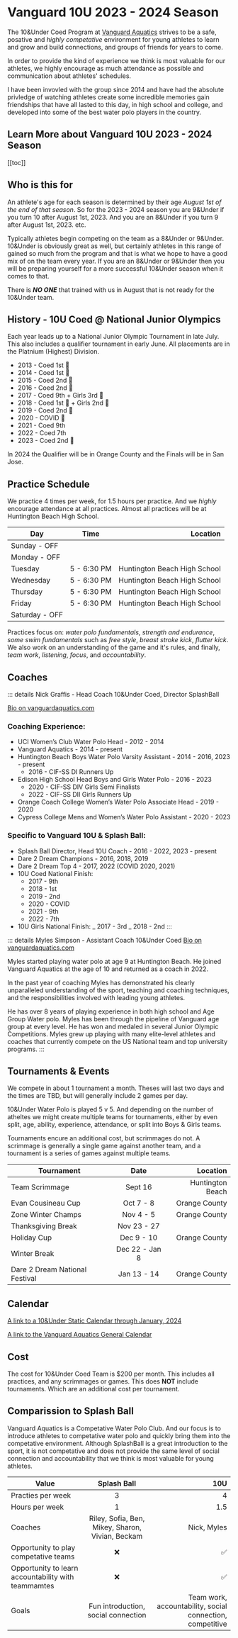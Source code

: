 # Vanguard 10U 2023 - 2024 Season

The 10&Under Coed Program at [Vanguard Aquatics](vanguardaquatics.com) strives to be a safe, posative and _highly competative_ environment for young athletes to learn and grow and build connections, and groups of friends for years to come.

In order to provide the kind of experience we think is most valuable for our athletes, we highly encourage as much attendance as possible and communication about athletes' schedules.

I have been invovled with the group since 2014 and have had the absolute privledge of watching athletes create some incredible memories gain friendships that have all lasted to this day, in high school and college, and developed into some of the best water polo players in the country.

## Learn More about Vanguard 10U 2023 - 2024 Season

[[toc]]

## Who is this for

An athlete's age for each season is determined by their age _August 1st of the end of that season_. So for the 2023 - 2024 season you are 9&Under if you turn 10 after August 1st, 2023. And you are an 8&Under if you turn 9 after August 1st, 2023. etc.

Typically athletes begin competing on the team as a 8&Under or 9&Under. 10&Under is obviously great as well, but certainly athletes in this range of gained so much from the program and that is what we hope to have a good mix of on the team every year. If you are an 8&Under or 9&Under then you will be preparing yourself for a more successful 10&Under season when it comes to that.

There is **_NO ONE_** that trained with us in August that is not ready for the 10&Under team.

## History - 10U Coed @ National Junior Olympics

Each year leads up to a National Junior Olympic Tournament in late July. This also includes a qualifier tournament in early June. All placements are in the Platnium (Highest) Division.

- 2013 - Coed 1st 🥇
- 2014 - Coed 1st 🥇
- 2015 - Coed 2nd 🥈
- 2016 - Coed 2nd 🥈
- 2017 - Coed 9th + Girls 3rd 🥉
- 2018 - Coed 1st 🥇 + Girls 2nd 🥈
- 2019 - Coed 2nd 🥈
- 2020 - COVID 🦠
- 2021 - Coed 9th
- 2022 - Coed 7th
- 2023 - Coed 2nd 🥈

In 2024 the Qualifier will be in Orange County and the Finals will be in San Jose.

## Practice Schedule

We practice 4 times per week, for 1.5 hours per practice. And we _highly_ encourage attendance at all practices. Almost all practices will be at Huntington Beach High School.

| Day            |    Time     |                     Location |
| -------------- | :---------: | ---------------------------: |
| Sunday - OFF   |             |                              |
| Monday - OFF   |             |                              |
| Tuesday        | 5 - 6:30 PM | Huntington Beach High School |
| Wednesday      | 5 - 6:30 PM | Huntington Beach High School |
| Thursday       | 5 - 6:30 PM | Huntington Beach High School |
| Friday         | 5 - 6:30 PM | Huntington Beach High School |
| Saturday - OFF |             |                              |

Practices focus on: _water polo fundamentals_, _strength and endurance_, _some swim fundamentals_ such as _free style_, _breast stroke kick_, _flutter kick_. We also work on an understanding of the game and it's rules, and finally, _team work_, _listening_, _focus_, and _accountability_.

## Coaches

::: details Nick Graffis - Head Coach 10&Under Coed, Director SplashBall

[Bio on vanguardaquatics.com](https://vanguardaquatics.com/nick-graffis/)

### Coaching Experience:

- UCI Women’s Club Water Polo Head - 2012 - 2014
- Vanguard Aquatics - 2014 - present
- Huntington Beach Boys Water Polo Varsity Assistant - 2014 - 2016, 2023 - present
  - 2016 - CIF-SS DI Runners Up
- Edison High School Head Boys and Girls Water Polo - 2016 - 2023
  - 2020 - CIF-SS DIV Girls Semi Finalists
  - 2022 - CIF-SS DII Girls Runners Up
- Orange Coach College Women’s Water Polo Associate Head - 2019 - 2020
- Cypress College Mens and Women’s Water Polo Assistant - 2020 - 2023

### Specific to Vanguard 10U & Splash Ball:

- Splash Ball Director, Head 10U Coach - 2016 - 2022, 2023 - present
- Dare 2 Dream Champions - 2016, 2018, 2019
- Dare 2 Dream Top 4 - 2017, 2022 (COVID 2020, 2021)
- 10U Coed National Finish:
  - 2017 - 9th
  - 2018 - 1st
  - 2019 - 2nd
  - 2020 - COVID
  - 2021 - 9th
  - 2022 - 7th
- 10U Girls National Finish:
  _ 2017 - 3rd
  _ 2018 - 2nd
  :::

::: details Myles Simpson - Assistant Coach 10&Under Coed
[Bio on vanguardaquatics.com](https://vanguardaquatics.com/myles-simpson/)

Myles started playing water polo at age 9 at Huntington Beach. He joined Vanguard Aquatics at the age of 10 and returned as a coach in 2022.

In the past year of coaching Myles has demonstrated his clearly unparalleled understanding of the sport, teaching and coaching techniques, and the responsibilities involved with leading young athletes.

He has over 8 years of playing experience in both high school and Age Group Water polo. Myles has been through the pipeline of Vanguard age group at every level. He has won and medaled in several Junior Olympic Competitions. Myles grew up playing with many elite-level athletes and coaches that currently compete on the US National team and top university programs.
:::

## Tournaments & Events

We compete in about 1 tournament a month. Theses will last two days and the times are TBD, but will generally include 2 games per day.

10&Under Water Polo is played 5 v 5. And depending on the number of atheltes we might create multiple teams for tournaments, either by even split, age, ability, experience, attendance, or split into Boys & Girls teams.

Tournaments encure an additional cost, but scrimmages do not. A scrimmage is generally a single game against another team, and a tournament is a series of games against multiple teams.

| Tournament                     |      Date      |         Location |
| ------------------------------ | :------------: | ---------------: |
| Team Scrimmage                 |    Sept 16     | Huntington Beach |
| Evan Cousineau Cup             |   Oct 7 - 8    |    Orange County |
| Zone Winter Champs             |   Nov 4 - 5    |    Orange County |
| Thanksgiving Break             |  Nov 23 - 27   |                  |
| Holiday Cup                    |   Dec 9 - 10   |    Orange County |
| Winter Break                   | Dec 22 - Jan 8 |                  |
| Dare 2 Dream National Festival |  Jan 13 - 14   |    Orange County |

## Calendar

[A link to a 10&Under Static Calendar through January, 2024](/calendar)

[A link to the Vanguard Aquatics General Calendar](https://www.clubassistant.com/club/calendar/?c=2071)

## Cost

The cost for 10&Under Coed Team is $200 per month. This includes all practices, and any scrimmages or games. This does **NOT** include tournaments. Which are an additional cost per tournament.

## Comparission to Splash Ball

Vanguard Aquatics is a Competative Water Polo Club. And our focus is to introduce athletes to competative water polo and quickly bring them into the competative environment. Although SplashBall is a great introduction to the sport, it is not competative and does not provide the same level of social connection and accountability that we think is most valuable for young athletes.

| Value                                               |                   Splash Ball                    |                                                       10U |
| --------------------------------------------------- | :----------------------------------------------: | --------------------------------------------------------: |
| Practies per week                                   |                        3                         |                                                         4 |
| Hours per week                                      |                        1                         |                                                       1.5 |
| Coaches                                             | Riley, Sofia, Ben, Mikey, Sharon, Vivian, Beckam |                                               Nick, Myles |
| Opportunity to play competative teams               |                        ❌                        |                                                        ✅ |
| Opportunity to learn accountability with teammamtes |                        ❌                        |                                                        ✅ |
| Goals                                               |       Fun introduction, social connection        | Team work, accountability, social connection, competitive |

